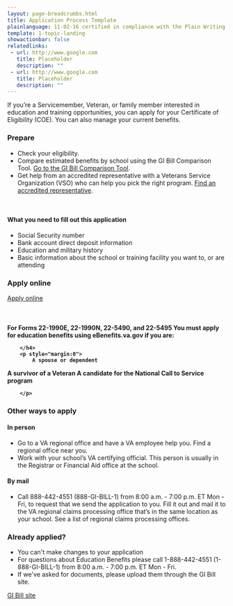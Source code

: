 ```yaml
---
layout: page-breadcrumbs.html
title: Application Process Template
plainlanguage: 11-02-16 certified in compliance with the Plain Writing Act
template: 1-topic-landing
showactionbar: false
relatedlinks:
 - url: http://www.google.com
   title: Placeholder
   description: ""
 - url: http://www.google.com
   title: Placeholder
   description: ""
---
```


If you’re a Servicemember, Veteran, or family member interested in education and training opportunities, you can apply for your Certificate of Eligibility (COE). You can also manage your current benefits.

### Prepare

- Check your eligibility.
- Compare estimated benefits by school using the GI Bill Comparison Tool. [Go to the GI Bill Comparison Tool](/gi-bill-comparison-tool/).
- Get help from an accredited representative with a Veterans Service Organization (VSO) who can help you pick the right program. [Find an accredited representative](/disability-benefits/apply-for-benefits/help/index.html).

<div markdown="0"><br></div>

<div class="call-out" markdown="1">

#### What you need to fill out this application

- Social Security number
- Bank account direct deposit information
- Education and military history 
- Basic information about the school or training facility you want to, or are attending

</div>

### Apply online

<a class="usa-button-primary va-button-primary" href="/education/apply-for-education-benefits/application/1990/introduction">Apply online</a>

<div markdown="0"><br></div>


<div class="usa-alert usa-alert-warning usa-content secondary" markdown="0">
	<div class="usa-alert-body">
		<h4 style="padding:0">
			For Forms 22-1990E, 22-1990N, 22-5490, and 22-5495
   You must apply for education benefits using eBenefits.va.gov if you are:

		</h4>
		<p style="margin:0">
			A spouse or dependent
   A survivor of a Veteran
   A candidate for the National Call to Service program

		</p>
  </div>
</div>

### Other ways to apply

#### In person
- Go to a VA regional office and have a VA employee help you. Find a regional office near you.
- Work with your school’s VA certifying official. This person is usually in the Registrar or Financial Aid office at the school.

#### By mail
- Call 888-442-4551 (888-GI-BILL-1) from 8:00 a.m. - 7:00 p.m. ET Mon - Fri, to request that we send the application to you. Fill it out and mail it to the VA regional claims processing office that’s in the same location as your school. See a list of regional claims processing offices.

### Already applied?

- You can't make changes to your application
- For questions about Education Benefits please call 1-888-442-4551 (1-888-GI-BILL-1) from 8:00 a.m. - 7:00 p.m. ET Mon - Fri.
- If we've asked for documents, please upload them through the GI Bill site.

<a class="usa-button-primary" href="https://gibill.custhelp.com/app/home">GI Bill site</a>

<div markdown="0"><br></div>
